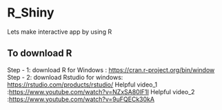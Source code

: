# R_Shiny
Lets make interactive app by using R

## To download R

  Step - 1: download R for Windows : https://cran.r-project.org/bin/window
  Step - 2: download Rstudio for windows:  https://rstudio.com/products/rstudio/
 Helpful video_1 :https://www.youtube.com/watch?v=NZxSA80lF1I
 Helpful video_2 :https://www.youtube.com/watch?v=9uFQECk30kA

